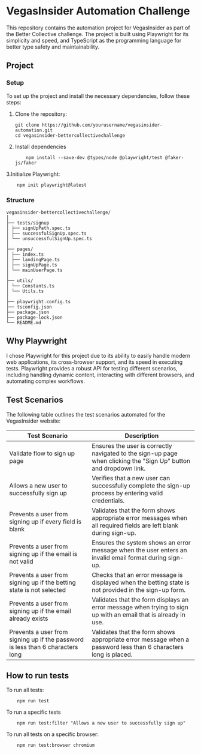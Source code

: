 # VegasInsider Automation Challenge

This repository contains the automation project for VegasInsider as part of the Better Collective challenge. The project is built using Playwright for its simplicity and speed, and TypeScript as the programming language for better type safety and maintainability.

## Project

### Setup

To set up the project and install the necessary dependencies, follow these steps:

1. Clone the repository:

   ```
   git clone https://github.com/yourusername/vegasinsider-automation.git
   cd vegasinsider-bettercollectivechallenge
   ```

2. Install dependencies

   ```
       npm install --save-dev @types/node @playwright/test @faker-js/faker
   ```

3.Initialize Playwright:

```
    npm init playwright@latest
```

### Structure

```
vegasinsider-bettercollectivechallenge/
│
├── tests/signup
│ ├── signUpPath.spec.ts
│ ├── successfulSignUp.spec.ts
│ └── unsuccessfulSignUp.spec.ts
│
├── pages/
│ ├── index.ts
│ ├── landingPage.ts
│ ├── signUpPage.ts
│ └── mainUserPage.ts
│
├── utils/
│ └── Constants.ts
│ └── Utils.ts
│
├── playwright.config.ts
├── tsconfig.json
├── package.json
├── package-lock.json
└── README.md
```

## Why Playwright

I chose Playwright for this project due to its ability to easily handle modern web applications, its cross-browser support, and its speed in executing tests. Playwright provides a robust API for testing different scenarios, including handling dynamic content, interacting with different browsers, and automating complex workflows.

## Test Scenarios

The following table outlines the test scenarios automated for the VegasInsider website:

| Test Scenario                                                                  | Description                                                                                                       |
| ------------------------------------------------------------------------------ | ----------------------------------------------------------------------------------------------------------------- |
| Validate flow to sign up page                                                  | Ensures the user is correctly navigated to the sign-up page when clicking the "Sign Up" button and dropdown link. |
| Allows a new user to successfully sign up                                      | Verifies that a new user can successfully complete the sign-up process by entering valid credentials.             |
| Prevents a user from signing up if every field is blank                        | Validates that the form shows appropriate error messages when all required fields are left blank during sign-up.  |
| Prevents a user from signing up if the email is not valid                      | Ensures the system shows an error message when the user enters an invalid email format during sign-up.            |
| Prevents a user from signing up if the betting state is not selected           | Checks that an error message is displayed when the betting state is not provided in the sign-up form.             |
| Prevents a user from signing up if the email already exists                    | Validates that the form displays an error message when trying to sign up with an email that is already in use.    |
| Prevents a user from signing up if the password is less than 6 characters long | Validates that the form shows appropriate error message when a password less than 6 characters long is placed.    |

## How to run tests

To run all tests:

```
    npm run test

```

To run a specific tests

```
    npm run test:filter "Allows a new user to successfully sign up"

```

To run all tests on a specific browser:

```
    npm run test:browser chromium

```
